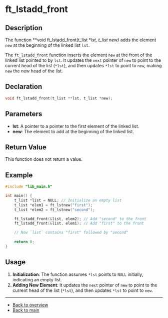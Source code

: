 # ft_lstadd_front

## Description

The function **void ft_lstadd_front(t_list **lst, t_list *new)** adds the element `new` at the beginning of the linked list `lst`.

The `ft_lstadd_front` function inserts the element `new` at the front of the linked list pointed to by `lst`. It updates the `next` pointer of `new` to point to the current head of the list (`*lst`), and then updates `*lst` to point to `new`, making `new` the new head of the list.

## Declaration

```c
void ft_lstadd_front(t_list **lst, t_list *new);
```

## Parameters

- **lst**: A pointer to a pointer to the first element of the linked list.
- **new**: The element to add at the beginning of the linked list.

## Return Value

This function does not return a value.

## Example

```c
#include "lib_main.h"

int main() {
    t_list *list = NULL; // Initialize an empty list
    t_list *elem1 = ft_lstnew("first");
    t_list *elem2 = ft_lstnew("second");

    ft_lstadd_front(&list, elem2); // Add "second" to the front
    ft_lstadd_front(&list, elem1); // Add "first" to the front

    // Now `list` contains "first" followed by "second"
    
    return 0;
}
```

## Usage

1. **Initialization**: The function assumes `*lst` points to `NULL` initially, indicating an empty list.
2. **Adding New Element**: It updates the `next` pointer of `new` to point to the current head of the list (`*lst`), and then updates `*lst` to point to `new`.

---

- [Back to overview](../Overview_about_function.md)
- [Back to main](/)
